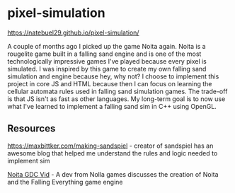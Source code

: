 # pixel-simulation

https://natebuel29.github.io/pixel-simulation/

A couple of months ago I picked up the game Noita again. Noita is a rougelite game built in a falling sand engine and is one of the most technologically impressive games I've played because every pixel is simulated. I was inspired by this game to create my own falling sand simulation and engine because hey, why not? I choose to implement this project in core JS and HTML because then I can focus on learning the cellular automata rules used in falling sand simulation games. The trade-off is that JS isn't as fast as other languages. My long-term goal is to now use what I've learned to implement a falling sand sim in C++ using OpenGL.

## Resources

https://maxbittker.com/making-sandspiel - creator of sandspiel has an awesome blog that helped me understand the rules and logic needed to implement sim

[Noita GDC Vid](https://www.youtube.com/watch?v=prXuyMCgbTc&t=1107s) - A dev from Nolla games discusses the creation of Noita and the Falling Everything game engine

